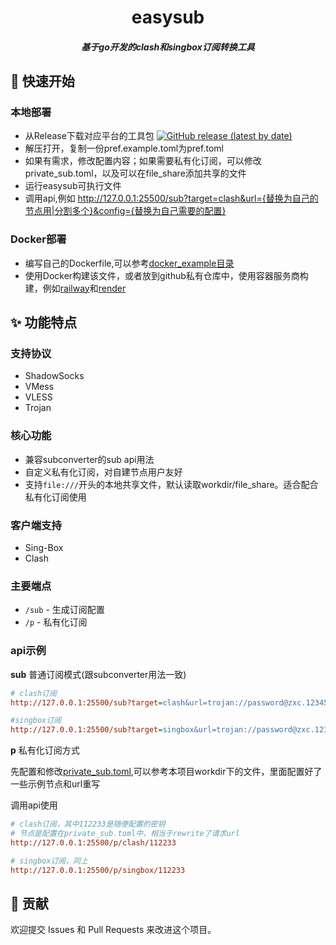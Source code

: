 
<div align="center">
  <h1><b>easysub</b></h1>
  <h5><i>基于go开发的clash和singbox订阅转换工具</i></h5>
</div>

## 🚀 快速开始
### 本地部署
- 从Release下载对应平台的工具包 [![GitHub release (latest by date)](https://img.shields.io/github/v/release/821869798/easysub)](https://github.com/821869798/easysub/releases)
- 解压打开，复制一份pref.example.toml为pref.toml
- 如果有需求，修改配置内容；如果需要私有化订阅，可以修改private_sub.toml，以及可以在file_share添加共享的文件
- 运行easysub可执行文件
- 调用api,例如 http://127.0.0.1:25500/sub?target=clash&url={替换为自己的节点用|分割多个}&config={替换为自己需要的配置}

### Docker部署
- 编写自己的Dockerfile,可以参考[docker_example目录](docs/docker_example)
- 使用Docker构建该文件，或者放到github私有仓库中，使用容器服务商构建，例如[railway](https://railway.com)和[render](https://render.com)

## ✨ 功能特点

### 支持协议
- ShadowSocks
- VMess
- VLESS
- Trojan

### 核心功能
- 兼容subconverter的sub api用法
- 自定义私有化订阅，对自建节点用户友好
- 支持`file:///`开头的本地共享文件，默认读取workdir/file_share。适合配合私有化订阅使用

### 客户端支持
- Sing-Box
- Clash

### 主要端点
- `/sub` - 生成订阅配置
- `/p` - 私有化订阅

### api示例
**sub** 普通订阅模式(跟subconverter用法一致)
```ini
# clash订阅
http://127.0.0.1:25500/sub?target=clash&url=trojan://password@zxc.123456.xyz:443?ws=1&peer=zxc.123456.xyz&sni=zxc.123456.xyz#zxc.123456.xyz_trojan&config=https://raw.githubusercontent.com/ACL4SSR/ACL4SSR/refs/heads/master/Clash/config/ACL4SSR_Online_Mini_NoAuto.ini

#singbox订阅
http://127.0.0.1:25500/sub?target=singbox&url=trojan://password@zxc.123456.xyz:443?ws=1&peer=zxc.123456.xyz&sni=zxc.123456.xyz#zxc.123456.xyz_trojan&config=https://raw.githubusercontent.com/ACL4SSR/ACL4SSR/refs/heads/master/Clash/config/ACL4SSR_Online_Mini_NoAuto.ini
```
**p** 私有化订阅方式

先配置和修改[private_sub.toml](workdir/private_sub.toml),可以参考本项目workdir下的文件，里面配置好了一些示例节点和url重写

调用api使用
```ini
# clash订阅，其中112233是随便配置的密钥
# 节点是配置在private_sub.toml中，相当于rewrite了请求url
http://127.0.0.1:25500/p/clash/112233

# singbox订阅，同上
http://127.0.0.1:25500/p/singbox/112233
```

## 🤝 贡献
欢迎提交 Issues 和 Pull Requests 来改进这个项目。
